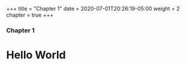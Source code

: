 +++
title = "Chapter 1"
date = 2020-07-01T20:26:19-05:00
weight = 2
chapter = true
+++

### Chapter 1

# Hello World

